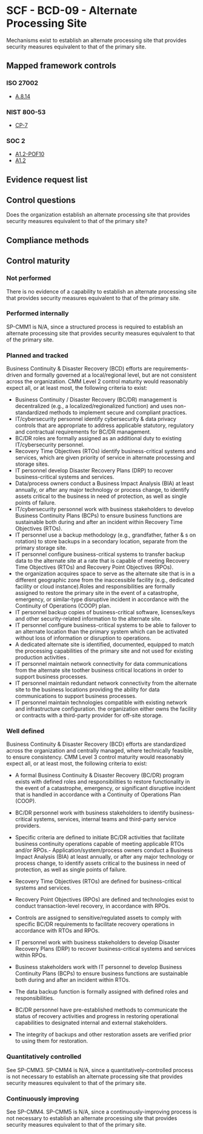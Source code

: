 # SCF - BCD-09 - Alternate Processing Site
Mechanisms exist to establish an alternate processing site that provides security measures equivalent to that of the primary site.
## Mapped framework controls
### ISO 27002
- [A.8.14](../iso27002/a-8.md#a814)

### NIST 800-53
- [CP-7](../nist80053/cp-7.md)

### SOC 2
- [A1.2-POF10](../soc2/a12-pof10.md)
- [A1.2](../soc2/a12.md)

## Evidence request list


## Control questions
Does the organization establish an alternate processing site that provides security measures equivalent to that of the primary site?

## Compliance methods


## Control maturity
### Not performed
There is no evidence of a capability to establish an alternate processing site that provides security measures equivalent to that of the primary site.

### Performed internally
SP-CMM1 is N/A, since a structured process is required to establish an alternate processing site that provides security measures equivalent to that of the primary site.

### Planned and tracked
Business Continuity & Disaster Recovery (BCD) efforts are requirements-driven and formally governed at a local/regional level, but are not consistent across the organization. CMM Level 2 control maturity would reasonably expect all, or at least most, the following criteria to exist:
- Business Continuity / Disaster Recovery (BC/DR) management is decentralized (e.g., a localized/regionalized function) and uses non-standardized methods to implement secure and compliant practices.
- IT/cybersecurity personnel identify cybersecurity & data privacy controls that are appropriate to address applicable statutory, regulatory and contractual requirements for BC/DR management.
- BC/DR roles are formally assigned as an additional duty to existing IT/cybersecurity personnel.
- Recovery Time Objectives (RTOs) identify business-critical systems and services, which are given priority of service in alternate processing and storage sites.
- IT personnel develop Disaster Recovery Plans (DRP) to recover business-critical systems and services.
- Data/process owners conduct a Business Impact Analysis (BIA) at least annually, or after any major technology or process change, to identify assets critical to the business in need of protection, as well as single points of failure.
- IT/cybersecurity personnel work with business stakeholders to develop Business Continuity Plans (BCPs) to ensure business functions are sustainable both during and after an incident within Recovery Time Objectives (RTOs).
- IT personnel use a backup methodology (e.g., grandfather, father & s on rotation) to store backups in a secondary location, separate from the primary storage site.
- IT personnel configure business-critical systems to transfer backup data to the alternate site at a rate that is capable of meeting Recovery Time Objectives (RTOs) and Recovery Point Objectives (RPOs).
- the organization acquires space to serve as the alternate site that is in a different geographic zone from the inaccessible facility (e.g., dedicated facility or cloud instance).Roles and responsibilities are formally assigned to restore the primary site in the event of a catastrophe, emergency, or similar-type disruptive incident in accordance with the Continuity of Operations (COOP) plan.
- IT personnel backup copies of business-critical software, licenses/keys and other security-related information to the alternate site.
- IT personnel configure business-critical systems to be able to failover to an alternate location than the primary system which can be activated without loss of information or disruption to operations.
- A dedicated alternate site is identified, documented, equipped to match the processing capabilities of the primary site and not used for existing production activities .
- IT personnel maintain network connectivity for data communications from the alternate site toother business critical locations in order to support business processes.
- IT personnel maintain redundant network connectivity from the alternate site to the business locations providing the ability for data communications to support business processes.
- IT personnel maintain technologies compatible with existing network and infrastructure configuration. the organization either owns the facility or contracts with a third-party provider for off-site storage.

### Well defined
Business Continuity & Disaster Recovery (BCD) efforts are standardized across the organization and centrally managed, where technically feasible, to ensure consistency. CMM Level 3 control maturity would reasonably expect all, or at least most, the following criteria to exist:
- A formal Business Continuity & Disaster Recovery (BC/DR) program exists with defined roles and responsibilities to restore functionality in the event of a catastrophe, emergency, or significant disruptive incident that is handled in accordance with a Continuity of Operations Plan (COOP).
- BC/DR personnel work with business stakeholders to identify business-critical systems, services, internal teams and third-party service providers.
- Specific criteria are defined to initiate BC/DR activities that facilitate business continuity operations capable of meeting applicable RTOs and/or RPOs.- Application/system/process owners conduct a Business Impact Analysis (BIA) at least annually, or after any major technology or process change, to identify assets critical to the business in need of protection, as well as single points of failure.
- Recovery Time Objectives (RTOs) are defined for business-critical systems and services.
- Recovery Point Objectives (RPOs) are defined and technologies exist to conduct transaction-level recovery, in accordance with RPOs.

- Controls are assigned to sensitive/regulated assets to comply with specific BC/DR requirements to facilitate recovery operations in accordance with RTOs and RPOs.
- IT personnel work with business stakeholders to develop Disaster Recovery Plans (DRP) to recover business-critical systems and services within RPOs.
- Business stakeholders work with IT personnel to develop Business Continuity Plans (BCPs) to ensure business functions are sustainable both during and after an incident within RTOs.
- The data backup function is formally assigned with defined roles and responsibilities.
- BC/DR personnel have pre-established methods to communicate the status of recovery activities and progress in restoring operational capabilities to designated internal and external stakeholders.
- The integrity of backups and other restoration assets are verified prior to using them for restoration.

### Quantitatively controlled
See SP-CMM3. SP-CMM4 is N/A, since a quantitatively-controlled process is not necessary to establish an alternate processing site that provides security measures equivalent to that of the primary site.

### Continuously improving
See SP-CMM4. SP-CMM5 is N/A, since a continuously-improving process is not necessary to establish an alternate processing site that provides security measures equivalent to that of the primary site.
